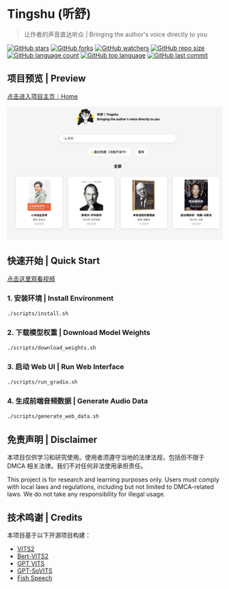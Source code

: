 # Tingshu (听舒)
> 让作者的声音直达听众 | Bringing the author's voice directly to you

[![GitHub stars](https://img.shields.io/github/stars/echonoshy/tingshu?style=social)](https://github.com/echonoshy/tingshu/stargazers)
[![GitHub forks](https://img.shields.io/github/forks/echonoshy/tingshu?style=social)](https://github.com/echonoshy/tingshu/network/members)
[![GitHub watchers](https://img.shields.io/github/watchers/echonoshy/tingshu?style=social)](https://github.com/echonoshy/tingshu/watchers)
[![GitHub repo size](https://img.shields.io/github/repo-size/echonoshy/tingshu)](https://github.com/echonoshy/tingshu)
[![GitHub language count](https://img.shields.io/github/languages/count/echonoshy/tingshu)](https://github.com/echonoshy/tingshu)
[![GitHub top language](https://img.shields.io/github/languages/top/echonoshy/tingshu)](https://github.com/echonoshy/tingshu)
[![GitHub last commit](https://img.shields.io/github/last-commit/echonoshy/tingshu?color=red)](https://github.com/echonoshy/tingshu/commits/main)

## 项目预览 | Preview

[点击进入项目主页｜Home](https://echonoshy.github.io/tingshu/web)

![Web Interface Preview](assets/web-view.jpg)

## 快速开始 | Quick Start

[点击这里观看视频](https://youtu.be/TdCrbDvICbw)


### 1. 安装环境 | Install Environment
```bash
./scripts/install.sh
```

### 2. 下载模型权重 | Download Model Weights
```bash
./scripts/download_weights.sh
```

### 3. 启动 Web UI | Run Web Interface
```bash
./scripts/run_gradio.sh
```

### 4. 生成前端音频数据 | Generate Audio Data
```bash
./scripts/generate_web_data.sh
```

## 免责声明 | Disclaimer

本项目仅供学习和研究使用。使用者须遵守当地的法律法规，包括但不限于 DMCA 相关法律。我们不对任何非法使用承担责任。

This project is for research and learning purposes only. Users must comply with local laws and regulations, including but not limited to DMCA-related laws. We do not take any responsibility for illegal usage.

## 技术鸣谢 | Credits

本项目基于以下开源项目构建：

- [VITS2](https://github.com/daniilrobnikov/vits2)
- [Bert-VITS2](https://github.com/fishaudio/Bert-VITS2)
- [GPT VITS](https://github.com/innnky/gpt-vits)
- [GPT-SoVITS](https://github.com/RVC-Boss/GPT-SoVITS)
- [Fish Speech](https://github.com/fishaudio/fish-speech)

